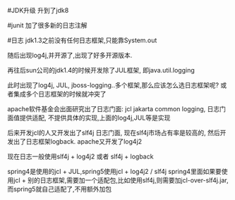 #JDK升级
升到了jdk8

#junit
加了很多新的日志注解

#日志
jdk1.3之前没有任何日志框架,只能靠System.out

随后出现log4j,并开源了,出现了好多开源版本.

再往后sun公司的jdk1.4的时候开发除了JUL框架, 即java.util.logging

此时出现了log4j, JUL, jboss-logging..多个框架,那么应该怎么选日志框架呢? 或者集成多个日志框架的时候就冲突了

apache软件基金会出面研究出了日志门面: jcl jakarta common logging, 日志门面值提供适配, 不提供具体的实现,上面的log4j,JUL等是实现

后来开发jcl的人又开发出了slf4j 日志门面, 现在slf4j市场占有率是较高的, 然后开发出了日志框架logback. apache又开发了log4j2

现在日志一般使用slf4j + log4j2  或者 slf4j + logback

spring4是使用的jcl + JUL,spring5使用jcl + log4j2 / slf4j 
spring4里面如果要使用jcl + 别的日志框架,需要加一个适配包,比如使用slf4j,则需要加jcl-over-slf4j.jar,而spring5就自己适配了,不用额外加包





































